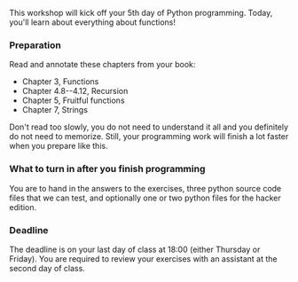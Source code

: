 This workshop will kick off your 5th day of Python programming. Today, you'll
learn about everything about functions!

### Preparation

Read and annotate these chapters from your book:

* Chapter 3, Functions
* Chapter 4.8--4.12, Recursion
* Chapter 5, Fruitful functions
* Chapter 7, Strings

Don't read too slowly, you do not need to understand it all and you definitely
do not need to memorize. Still, your programming work will finish a lot faster
when you prepare like this.

### What to turn in after you finish programming

You are to hand in the answers to the exercises, three python source code files
that we can test, and optionally one or two python files for the hacker edition.

### Deadline

The deadline is on your last day of class at 18:00 (either Thursday or Friday). You are required to review your exercises with an assistant at the second day of class.
